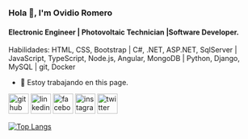 ### Hola 👋, I'm Ovidio Romero
#### Electronic Engineer | Photovoltaic Technician |Software Developer.

Habilidades:  HTML, CSS, Bootstrap | C#, .NET, ASP.NET, SqlServer | JavaScript, TypeScript, Node.js, Angular, MongoDB | Python, Django, MySQL | git, Docker

- 🔭 Estoy trabajando en this page. 


[<img src='https://cdn.jsdelivr.net/npm/simple-icons@3.0.1/icons/github.svg' alt='github' height='40'>](https://github.com/ROGUEANOVI)  [<img src='https://cdn.jsdelivr.net/npm/simple-icons@3.0.1/icons/linkedin.svg' alt='linkedin' height='40'>](https://www.linkedin.com/in/ovidio-antonio-romero-guerrero/)  [<img src='https://cdn.jsdelivr.net/npm/simple-icons@3.0.1/icons/facebook.svg' alt='facebook' height='40'>](https://www.facebook.com/ovidio.romero01/)  [<img src='https://cdn.jsdelivr.net/npm/simple-icons@3.0.1/icons/instagram.svg' alt='instagram' height='40'>](https://www.instagram.com/ovidio_romero1/)  [<img src='https://cdn.jsdelivr.net/npm/simple-icons@3.0.1/icons/twitter.svg' alt='twitter' height='40'>](https://twitter.com/@ovidio_romero1)  

[![Top Langs](https://github-readme-stats.vercel.app/api/top-langs/?username=ROGUEANOVI)](https://github.com/anuraghazra/github-readme-stats)
